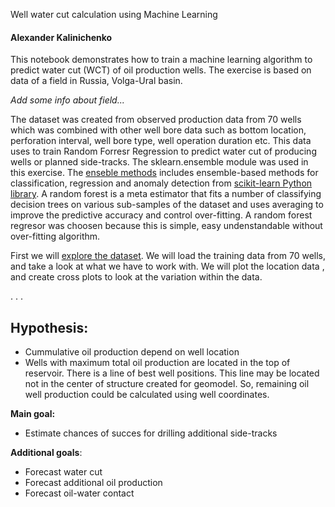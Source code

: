 Well water cut calculation using Machine Learning
#### Alexander Kalinichenko

This notebook demonstrates how to train a machine learning algorithm to predict water cut (WCT) of oil production wells.
The exercise is based on data of a field in Russia, Volga-Ural basin.

_Add some info about field..._

The dataset was created from observed production data from 70 wells which was combined with other well bore data such as bottom location, perforation interval, well bore type, well operation duration etc. This data uses to train Random Forresr Regression to predict water cut of producing wells or planned side-tracks. The sklearn.ensemble module was used in this exercise. The [enseble methods](https://scikit-learn.org/stable/modules/classes.html#module-sklearn.ensemble) includes ensemble-based methods for classification, regression and anomaly detection from [scikit-learn Python library](https://scikit-learn.org/stable/modules/generated/sklearn.ensemble.RandomForestRegressor.html). A random forest is a meta estimator that fits a number of classifying decision trees on various sub-samples of the dataset and uses averaging to improve the predictive accuracy and control over-fitting. A random forest regresor was choosen because this is simple, easy undenstandable without over-fitting algorithm.

First we will [explore the dataset](#Exploring-the-dataset).  We will load the training data from 70 wells, and take a look at what we have to work with.  We will plot the location data , and create cross plots to look at the variation within the data.  

. . .



## Hypothesis:
- Cummulative oil production depend on well location
- Wells with maximum total oil production are located in the top of reservoir. There is a line of best well positions. This line may be located not in the center of structure created for geomodel. So, remaining oil well production could be calculated using well coordinates.

**Main goal:**

- Estimate chances of succes for drilling additional side-tracks

**Additional goals**:
- Forecast water cut
- Forecast additional oil production
- Forecast oil-water contact